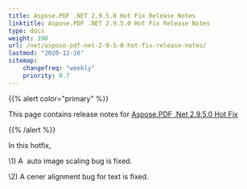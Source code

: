 ```yaml
---
title: Aspose.PDF .NET 2.9.5.0 Hot Fix Release Notes
linktitle: Aspose.PDF .NET 2.9.5.0 Hot Fix Release Notes
type: docs
weight: 390
url: /net/aspose-pdf-net-2-9-5-0-hot-fix-release-notes/
lastmod: "2020-12-16"
sitemap:
    changefreq: "weekly"
    priority: 0.7
---
```


{{% alert color="primary" %}} 

This page contains release notes for [Aspose.PDF .Net 2.9.5.0 Hot Fix](http://www.aspose.com/downloads/pdf/net/new-releases/aspose.pdf-.net-2.9.5.0-hot-fix/)

{{% /alert %}} 

In this hotfix,

\1) A  auto image scaling bug is fixed.

\2) A cener alignment bug for text is fixed.


